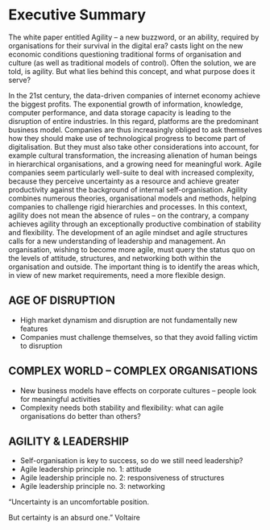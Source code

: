 # Executive Summary 

The white paper entitled Agility – a new buzzword, or an ability, required by organisations for their survival in the digital era? casts light on the new economic conditions questioning traditional forms of organisation and culture (as well as traditional models of control). Often the solution, we are told, is agility. But what lies behind this concept, and what purpose does it serve? 

In the 21st century, the data-driven companies of internet economy achieve the biggest profits. The exponential growth of information, knowledge, computer performance, and data storage capacity is leading to the disruption of entire industries. In this regard, platforms are the predominant business model. Companies are thus increasingly obliged to ask themselves how they should make use of technological progress to become part of digitalisation. But they must also take other considerations into account, for example cultural transformation, the increasing alienation of human beings in hierarchical organisations, and a growing need for meaningful work. Agile companies seem particularly well-suite to deal with increased complexity, because they perceive uncertainty as a resource and achieve greater productivity against the background of internal self-organisation. Agility combines numerous theories, organisational models and methods, helping companies to challenge rigid hierarchies and processes. In this context, agility does not mean the absence of rules – on the contrary, a company achieves agility through an exceptionally productive combination of stability and flexibility. The development of an agile mindset and agile structures calls for a new understanding of leadership and management. An organisation, wishing to become more agile, must query the status quo on the levels of attitude, structures, and networking both within the organisation and outside. The important thing is to identify the areas which, in view of new market requirements, need a more flexible design. 

## AGE OF DISRUPTION

- High market dynamism and disruption are not fundamentally new features
- Companies must challenge themselves, so that they avoid falling victim to disruption 

## COMPLEX WORLD – COMPLEX ORGANISATIONS

- New business models have effects on corporate cultures – people look for meaningful activities
- Complexity needs both stability and flexibility: what can agile organisations do better than others?

## AGILITY & LEADERSHIP

- Self-organisation is key to success, so do we still need leadership? 
- Agile leadership principle no. 1: attitude
- Agile leadership principle no. 2: responsiveness of structures 
- Agile leadership principle no. 3: networking 

“Uncertainty is an uncomfortable position. 

But certainty is an absurd one.” Voltaire 

